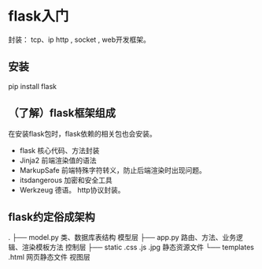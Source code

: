 flask入门
===
封装： tcp、ip http  , socket , web开发框架。

## 安装
pip install flask

## （了解）flask框架组成
在安装flask包时，flask依赖的相关包也会安装。
- flask     核心代码、方法封装
- Jinja2    前端渲染值的语法
- MarkupSafe    前端特殊字符转义，防止后端渲染时出现问题。
- itsdangerous   加密和安全工具
- Werkzeug     德语。 http协议封装。

## flask约定俗成架构
.
├── model.py        类、数据库表结构                         模型层
├── app.py          路由、方法、业务逻辑、渲染模板方法        控制层
├── static          .css .js  .jpg  静态资源文件
└── templates       .html   网页静态文件                      视图层

